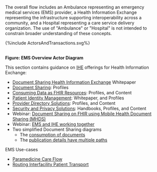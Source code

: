 
The overall flow includes an Ambulance representing an emergency medical services (EMS) provider, a Health Information Exchange representing the infrastructure supporting interoperability across a community, and a Hospital representing a care service delivery organization. The use of "Ambulance" or "Hospital" is not intended to constrain broader understanding of these concepts.

<div>
{%include ActorsAndTransactions.svg%}
</div>
<br clear="all">

**Figure: EMS Overview Actor Diagram**

This section contains guidance on [IHE](https://profiles.ihe.net) offerings for Health Information Exchange:

- [Document Sharing Health Information Exchange](https://profiles.ihe.net/ITI/HIE-Whitepaper/index.html) Whitepaper
- [Document Sharing](https://profiles.ihe.net/ITI/HIE-Whitepaper/index.html#3-document-sharing-profiles): Profiles
- [Consuming Data as FHIR Resources](https://profiles.ihe.net/ITI/HIE-Whitepaper/index.html#4-consuming-data-as-fhir-resources): Profiles, and Content
- [Patient Identity Management](https://profiles.ihe.net/ITI/HIE-Whitepaper/index.html#5-patient-identity-management): Whitepaper, and Profiles
- [Provider Directory Solutions](https://profiles.ihe.net/ITI/HIE-Whitepaper/index.html#6-common-provider-directory): Profiles, and Content
- [Security and Privacy Solutions](https://profiles.ihe.net/ITI/HIE-Whitepaper/index.html#7-security-and-privacy): Handbooks, Profiles, and Content
- Webinar: [Document Sharing on FHIR using Mobile Health Document Sharing (MHDS)](https://youtu.be/KzJ8FJZnD_Y)
- Webinar: [EMS and IHE working together](https://youtu.be/6j3SZzVbE2Q)
- Two simplified Document Sharing diagrams
  - The [consumption of documents](pdqdrd.html)
  - The [publication details have multiple paths](publish.html)

EMS Use-cases
- [Paramedicine Care Flow](pcf.html)
- [Routing Interfacility Patient Transport](ript.html)
